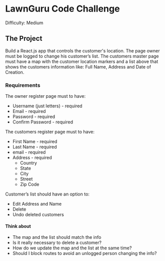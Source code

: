 # LawnGuru Code Challenge
Difficulty: Medium
## The Project
Build a React.js app that controls the customer's location. The page owner must be logged to change his customer’s list. The customers master page must have a map with the customer location markers and a list above that shows the customers information like: Full Name, Address and Date of Creation.
### Requirements
The owner register page must to have:
- Username (just letters) - required
- Email - required
- Password - required
- Confirm Password - required

The customers register page must to have:
- First Name - required
- Last Name - required
- email - required
- Address - required
    - Country
    - State
    - City
    - Street
    - Zip Code

Customer’s list should have an option to:
- Edit Address and Name
- Delete
- Undo deleted customers

#### Think about
- The map and the list should match the info
- Is it really necessary to delete a customer?
- How do we update the map and the list at the same time?
- Should I block routes to avoid an unlogged person changing the info? 